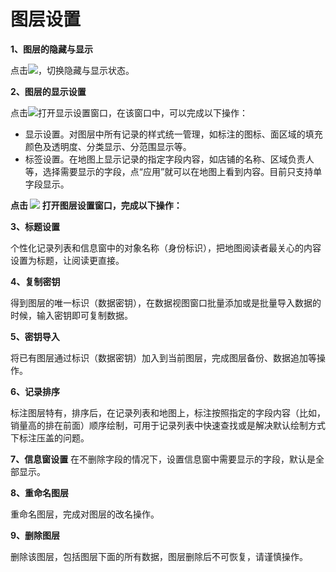 # 图层设置

**1、图层的隐藏与显示**

点击![](https://pic.dituwuyou.com/map%2Fpicture%2Ficon%2Fvisible.jpg)，切换隐藏与显示状态。

**2、图层的显示设置**

点击![](https://pic.dituwuyou.com/map%2Fpicture%2Ficon%2Fheatstyle.png)打开显示设置窗口，在该窗口中，可以完成以下操作：
- 显示设置。对图层中所有记录的样式统一管理，如标注的图标、面区域的填充颜色及透明度、分类显示、分范围显示等。
- 标签设置。在地图上显示记录的指定字段内容，如店铺的名称、区域负责人等，选择需要显示的字段，点“应用”就可以在地图上看到内容。目前只支持单字段显示。

**点击 ![](https://pic.dituwuyou.com/map%2Fpicture%2Ficon%2Flayersetting.png) 打开图层设置窗口，完成以下操作：**

**3、标题设置**

个性化记录列表和信息窗中的对象名称（身份标识），把地图阅读者最关心的内容设置为标题，让阅读更直接。

**4、复制密钥**

得到图层的唯一标识（数据密钥），在数据视图窗口批量添加或是批量导入数据的时候，输入密钥即可复制数据。

**5、密钥导入**

将已有图层通过标识（数据密钥）加入到当前图层，完成图层备份、数据追加等操作。

**6、记录排序**

标注图层特有，排序后，在记录列表和地图上，标注按照指定的字段内容（比如，销量高的排在前面）顺序绘制，可用于记录列表中快速查找或是解决默认绘制方式下标注压盖的问题。

**7、信息窗设置**
在不删除字段的情况下，设置信息窗中需要显示的字段，默认是全部显示。

**8、重命名图层**

重命名图层，完成对图层的改名操作。

**9、删除图层**

删除该图层，包括图层下面的所有数据，图层删除后不可恢复，请谨慎操作。


